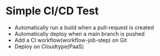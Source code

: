 # Simple CI/CD Test


- Automatically run a build when a pull-request is created
- Automatically deploy when a main branch is pushed
- Add a CI workflow(workflow-job-step) on Git
- Deploy on Cloudtype(PaaS)
